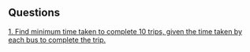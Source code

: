 ## Questions

[1. Find minimum time taken to complete 10 trips, given the time taken by each bus to complete the trip.](./DSA0604.java)